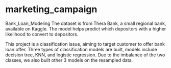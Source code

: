 # marketing_campaign
Bank_Loan_Modeling
The dataset is from Thera Bank, a small regional bank, available on Kaggle. The model helps predict which depositors with a higher likelihood to convert to depositors.

This project is a classification issue, aiming to target customer to offer bank loan offer. Three types of classification models are built, models include decision tree, KNN, and logistic regression. Due to the imbalance of the two classes, we also built other 3 models on the resampled data.
